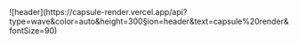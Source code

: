 <div>
  ![header](https://capsule-render.vercel.app/api?type=wave&color=auto&height=300&section=header&text=capsule%20render&fontSize=90)

</div>
